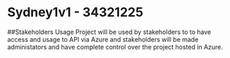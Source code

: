 # Sydney1v1 - 34321225
##Stakeholders Usage
Project will be used by stakeholders to to have access and usage to API via Azure and stakeholders will be made administators and have complete control over the project hosted in Azure.
